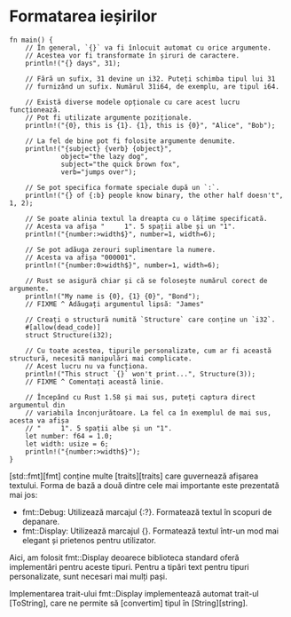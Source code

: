 # Formatarea ieșirilor

```rust,editable,ignore,mdbook-runnable
fn main() {
    // În general, `{}` va fi înlocuit automat cu orice argumente.
    // Acestea vor fi transformate în șiruri de caractere.
    println!("{} days", 31);

    // Fără un sufix, 31 devine un i32. Puteți schimba tipul lui 31
    // furnizând un sufix. Numărul 31i64, de exemplu, are tipul i64.

    // Există diverse modele opționale cu care acest lucru funcționează.
    // Pot fi utilizate argumente poziționale.
    println!("{0}, this is {1}. {1}, this is {0}", "Alice", "Bob");

    // La fel de bine pot fi folosite argumente denumite.
    println!("{subject} {verb} {object}",
             object="the lazy dog",
             subject="the quick brown fox",
             verb="jumps over");

    // Se pot specifica formate speciale după un `:`.
    println!("{} of {:b} people know binary, the other half doesn't", 1, 2);

    // Se poate alinia textul la dreapta cu o lățime specificată.
    // Acesta va afișa "     1". 5 spații albe și un "1".
    println!("{number:>width$}", number=1, width=6);

    // Se pot adăuga zerouri suplimentare la numere.
    // Acesta va afișa "000001".
    println!("{number:0>width$}", number=1, width=6);

    // Rust se asigură chiar și că se folosește numărul corect de argumente.
    println!("My name is {0}, {1} {0}", "Bond");
    // FIXME ^ Adăugați argumentul lipsă: "James"

    // Creați o structură numită `Structure` care conține un `i32`.
    #[allow(dead_code)]
    struct Structure(i32);

    // Cu toate acestea, tipurile personalizate, cum ar fi această structură, necesită manipulări mai complicate.
    // Acest lucru nu va funcționa.
    println!("This struct `{}` won't print...", Structure(3));
    // FIXME ^ Comentați această linie.

    // Începând cu Rust 1.58 și mai sus, puteți captura direct argumentul din
    // variabila înconjurătoare. La fel ca în exemplul de mai sus, acesta va afișa
    // "     1". 5 spații albe și un "1".
    let number: f64 = 1.0;
    let width: usize = 6;
    println!("{number:>width$}");
}
```

[std::fmt][fmt] conține multe [traits][traits] care guvernează afișarea
textului. Forma de bază a două dintre cele mai importante este prezentată mai jos:

* fmt::Debug: Utilizează marcajul {:?}. Formatează textul în scopuri de depanare.
* fmt::Display: Utilizează marcajul {}. Formatează textul într-un mod mai elegant și prietenos pentru utilizator.

Aici, am folosit fmt::Display deoarece biblioteca standard oferă implementări pentru aceste tipuri. Pentru a tipări text pentru tipuri personalizate, sunt necesari mai mulți pași.

Implementarea trait-ului fmt::Display implementează automat trait-ul [ToString], care ne permite să [convertim] tipul în [String][string].
